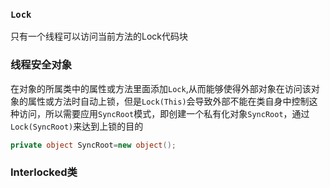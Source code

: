 ### `Lock`
只有一个线程可以访问当前方法的Lock代码块

### 线程安全对象
在对象的所属类中的属性或方法里面添加`Lock`,从而能够使得外部对象在访问该对象的属性或方法时自动上锁，但是`Lock(This)`会导致外部不能在类自身中控制这种访问，所以需要应用`SyncRoot`模式，即创建一个私有化对象`SyncRoot`，通过`Lock(SyncRoot)`来达到上锁的目的
```CS
private object SyncRoot=new object();
```

### Interlocked类